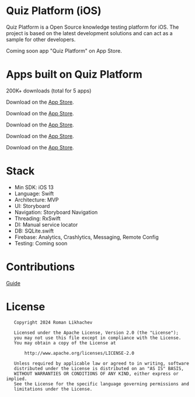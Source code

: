 Quiz Platform (iOS)
===================

Quiz Platform is a Open Source knowledge testing platform for iOS. The project is based on the latest development
solutions and can act as a sample for other developers.

Coming soon app "Quiz Platform" on App Store.

# Apps built on Quiz Platform

200K+ downloads (total for 5 apps)

Download on the [App Store](https://itunes.apple.com/app/id1511742821).

Download on the [App Store](https://itunes.apple.com/app/id1511892537).

Download on the [App Store](https://itunes.apple.com/app/id1511890375).

Download on the [App Store](https://itunes.apple.com/app/id1511888213).

Download on the [App Store](https://itunes.apple.com/app/id1510892232).

# Stack

* Min SDK: iOS 13
* Language: Swift
* Architecture: MVP
* UI: Storyboard
* Navigation: Storyboard Navigation
* Threading: RxSwift
* DI: Manual service locator
* DB: SQLite.swift
* Firebase: Analytics, Crashlytics, Messaging, Remote Config
* Testing: Coming soon

# Contributions

[Guide](docs/CONTRIBUTION.md)

# License

```
   Copyright 2024 Roman Likhachev

   Licensed under the Apache License, Version 2.0 (the "License");
   you may not use this file except in compliance with the License.
   You may obtain a copy of the License at

       http://www.apache.org/licenses/LICENSE-2.0

   Unless required by applicable law or agreed to in writing, software
   distributed under the License is distributed on an "AS IS" BASIS,
   WITHOUT WARRANTIES OR CONDITIONS OF ANY KIND, either express or implied.
   See the License for the specific language governing permissions and
   limitations under the License.
```
